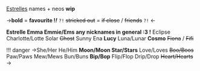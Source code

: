 [Estrelles](https://rentry.co/sanoemma) names + neos **wip**

->**bold** = **favourite !_!_** `?!` ~~stricked out~~ = ~~if close~~ / ~~friends~~ `?!`  <-

**Estrelle
Emma
Emmie/Ems any nicknames in general :3 !**
Eclipse
Charlotte/Lotte
Solar
~~Ghost~~
Sunny
Ena
**Lucy**
Luna/Lunar
**Cosmo**
~~Fiona~~ / ~~Fifi~~

!!! danger
->She/Her
He/Him
**Moon/Moon
Star/Stars**
Love/Loves
~~Boo/Boos~~
Paw/Paws
Mew/Mews
Bun/Buns
**Bip/Bop**
Flip/Flop
Drip/Drop
~~Heart/Hearts~~
 ->